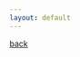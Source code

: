 ```yaml
---
layout: default
---
```


<!-- ## Send an email to [amos@myfave.com]() with your Resume/CV/Portfolio -->

[back](./)
